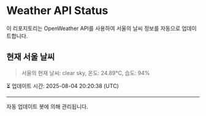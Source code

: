 
# Weather API Status

이 리포지토리는 OpenWeather API를 사용하여 서울의 날씨 정보를 자동으로 업데이트합니다.

## 현재 서울 날씨
> 서울의 현재 날씨: clear sky, 온도: 24.89°C, 습도: 94%

⏳ 업데이트 시간: 2025-08-04 20:20:38 (UTC)

---
자동 업데이트 봇에 의해 관리됩니다.
